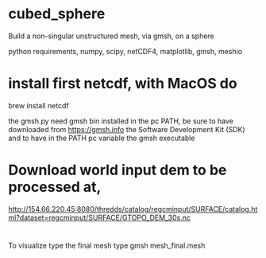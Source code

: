 # cubed_sphere
Build a non-singular unstructured mesh, via gmsh, on a sphere

python requirements,
numpy, scipy, netCDF4, matplotlib, gmsh, meshio

# install first netcdf, with MacOS do
brew install netcdf

the gmsh.py need gmsh bin installed in the pc PATH, 
be sure to have downloaded from https://gmsh.info the Software Development Kit (SDK) 
and to have in the PATH pc variable the gmsh executable


# Download world input dem to be processed at,
http://154.66.220.45:8080/thredds/catalog/regcminput/SURFACE/catalog.html?dataset=regcminput/SURFACE/GTOPO_DEM_30s.nc


#
To visualize type the final mesh type 
gmsh mesh_final.mesh

